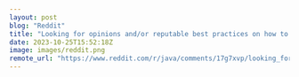 ```yaml
---
layout: post
blog: "Reddit"
title: "Looking for opinions and/or reputable best practices on how to distribute JNI libraries"
date: 2023-10-25T15:52:18Z
image: images/reddit.png
remote_url: "https://www.reddit.com/r/java/comments/17g7xvp/looking_for_opinions_andor_reputable_best/"
---
```

